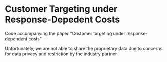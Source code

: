 # Customer Targeting under Response-Depedent Costs
Code accompanying the paper "Customer targeting under response-dependent costs"

Unfortunately, we are not able to share the proprietary data due to concerns for data privacy and restriction by the industry partner
